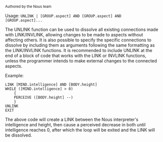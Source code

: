 <sub>Authored by the Nous team</sub>

Usage: `UNLINK | [GROUP.aspect] AND [GROUP.aspect] AND [GROUP.aspect]...`

The UNLINK function can be used to dissolve all existing connections made with LINK/INVLINK, allowing changes to be made to aspects without affecting others. It is also possible to specify the specific connections to dissolve by including them as arguments following the same formatting as the LINK/INVLINK functions. It is recommended to include UNLINK at the end of a block of code that works with the LINK or INVLINK functions, unless the programmer intends to make external changes to the connected aspects.

Example:
```
LINK [MIND.intelligence] AND [BODY.height]
WHILE ([MIND.intelligence] > 0)
    {
    PERCEIVE ([BODY.height] --)
    }
UNLINK
EXIT
```

The above code will create a LINK between the Nous interpreter's intelligence and height, then cause a perceived decrease in both until intelligence reaches 0, after which the loop will be exited and the LINK will be dissolved.
